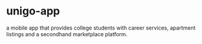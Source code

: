 # unigo-app
a mobile app that provides college students with career services, apartment listings and a secondhand marketplace platform.
